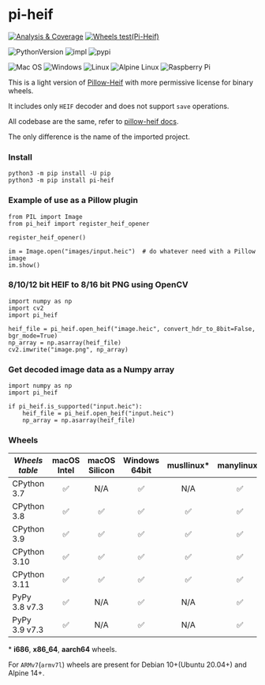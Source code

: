 # pi-heif

[![Analysis & Coverage](https://github.com/bigcat88/pillow_heif/actions/workflows/analysis-coverage.yml/badge.svg)](https://github.com/bigcat88/pillow_heif/actions/workflows/analysis-coverage.yml)
[![Wheels test(Pi-Heif)](https://github.com/bigcat88/pillow_heif/actions/workflows/test-wheels-pi_heif.yml/badge.svg)](https://github.com/bigcat88/pillow_heif/actions/workflows/test-wheels-pi_heif.yml)

![PythonVersion](https://img.shields.io/badge/python-3.7%20%7C%203.8%20%7C%203.9%20%7C%203.10%20%7C%203.11-blue)
![impl](https://img.shields.io/pypi/implementation/pi_heif)
![pypi](https://img.shields.io/pypi/v/pi_heif.svg)

![Mac OS](https://img.shields.io/badge/mac%20os-FCC624?style=for-the-badge&logoColor=white)
![Windows](https://img.shields.io/badge/Windows-0078D6?style=for-the-badge&logo=windows&logoColor=white)
![Linux](https://img.shields.io/badge/Linux-FCC624?style=for-the-badge&logo=linux&logoColor=black)
![Alpine Linux](https://img.shields.io/badge/Alpine_Linux-0078D6.svg?style=for-the-badge&logo=alpine-linux&logoColor=white)
![Raspberry Pi](https://img.shields.io/badge/Rasberry_Pi-FCC624.svg?style=for-the-badge&logo=raspberry-pi&logoColor=red)

This is a light version of [Pillow-Heif](https://github.com/bigcat88/pillow_heif) with more permissive license for binary wheels.

It includes only `HEIF` decoder and does not support `save` operations.

All codebase are the same, refer to [pillow-heif docs](https://pillow-heif.readthedocs.io/).

The only difference is the name of the imported project.

### Install
```console
python3 -m pip install -U pip
python3 -m pip install pi-heif
```

### Example of use as a Pillow plugin
```python3
from PIL import Image
from pi_heif import register_heif_opener

register_heif_opener()

im = Image.open("images/input.heic")  # do whatever need with a Pillow image
im.show()
```

### 8/10/12 bit HEIF to 8/16 bit PNG using OpenCV
```python3
import numpy as np
import cv2
import pi_heif

heif_file = pi_heif.open_heif("image.heic", convert_hdr_to_8bit=False, bgr_mode=True)
np_array = np.asarray(heif_file)
cv2.imwrite("image.png", np_array)
```

### Get decoded image data as a Numpy array
```python3
import numpy as np
import pi_heif

if pi_heif.is_supported("input.heic"):
    heif_file = pi_heif.open_heif("input.heic")
    np_array = np.asarray(heif_file)
```

### Wheels

| **_Wheels table_** | macOS<br/>Intel | macOS<br/>Silicon | Windows<br/>64bit | musllinux* | manylinux* |
|--------------------|:---------------:|:-----------------:|:-----------------:|:----------:|:----------:|
| CPython 3.7        |        ✅        |        N/A        |         ✅         |    N/A     |     ✅      |
| CPython 3.8        |        ✅        |         ✅         |         ✅         |     ✅      |     ✅      |
| CPython 3.9        |        ✅        |         ✅         |         ✅         |     ✅      |     ✅      |
| CPython 3.10       |        ✅        |         ✅         |         ✅         |     ✅      |     ✅      |
| CPython 3.11       |        ✅        |         ✅         |         ✅         |     ✅      |     ✅      |
| PyPy 3.8 v7.3      |        ✅        |        N/A        |         ✅         |    N/A     |     ✅      |
| PyPy 3.9 v7.3      |        ✅        |        N/A        |         ✅         |    N/A     |     ✅      |

&ast; **i686**, **x86_64**, **aarch64** wheels.

For `ARMv7`(`armv7l`) wheels are present for Debian 10+(Ubuntu 20.04+) and Alpine 14+.
